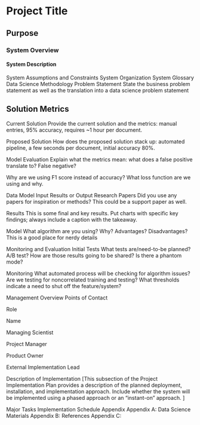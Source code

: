 # Project Title


## Purpose
### System Overview
#### System Description
System Assumptions and Constraints
System Organization
System Glossary
Data Science Methodology
Problem Statement
State the business problem statement as well as the translation into a data science problem statement

## Solution Metrics
Current Solution
Provide the current solution and the metrics: manual entries, 95% accuracy, requires ~1 hour per document.

Proposed Solution
How does the proposed solution stack up: automated pipeline, a few seconds per document, initial accuracy 80%.

Model Evaluation
Explain what the metrics mean: what does a false positive translate to? False negative?

Why are we using F1 score instead of accuracy? What loss function are we using and why.

Data Model
Input
Results or Output
Research
Papers
Did you use any papers for inspiration or methods? This could be a support paper as well.

Results
This is some final and key results. Put charts with specific key findings; always include a caption with the takeaway.

Model
What algorithm are you using? Why? Advantages? Disadvantages? This is a good place for nerdy details

Monitoring and Evaluation
Initial Tests
What tests are/need-to-be planned? A/B test? How are those results going to be shared? Is there a phantom mode?

Monitoring
What automated process will be checking for algorithm issues? Are we testing for noncorrelated training and testing? What thresholds indicate a need to shut off the feature/system?

Management Overview
Points of Contact


Role

Name

Managing Scientist



Project Manager



Product Owner



External Implementation Lead


Description of Implementation
[This subsection of the Project Implementation Plan provides a description of the planned deployment, installation, and implementation approach. Include whether the system will be implemented using a phased approach or an “instant-on” approach. ]

Major Tasks
Implementation Schedule
Appendix
Appendix A: Data Science Materials
Appendix B: References
Appendix C:
